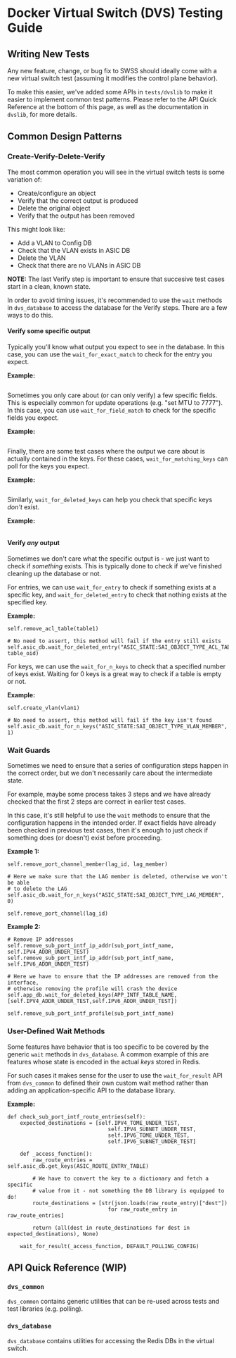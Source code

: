 # Docker Virtual Switch (DVS) Testing Guide

## Writing New Tests
Any new feature, change, or bug fix to SWSS should ideally come with a new virtual switch test (assuming it modifies the control plane behavior).

To make this easier, we've added some APIs in `tests/dvslib` to make it easier to implement common test patterns. Please refer to the API Quick Reference at the bottom of this page, as well as the documentation in `dvslib`, for more details.

## Common Design Patterns
### Create-Verify-Delete-Verify
The most common operation you will see in the virtual switch tests is some variation of:

- Create/configure an object
- Verify that the correct output is produced
- Delete the original object
- Verify that the output has been removed

This might look like:

- Add a VLAN to Config DB
- Check that the VLAN exists in ASIC DB
- Delete the VLAN
- Check that there are no VLANs in ASIC DB

**NOTE:** The last Verify step is important to ensure that succesive test cases start in a clean, known state.

In order to avoid timing issues, it's recommended to use the `wait` methods in `dvs_database` to access the database for the Verify steps. There are a few ways to do this.

#### Verify some specific output
Typically you'll know what output you expect to see in the database. In this case, you can use the `wait_for_exact_match` to check for the entry you expect.

**Example:**
```

```

Sometimes you only care about (or can only verify) a few specific fields. This is especially common for update operations (e.g. "set MTU to 7777"). In this case, you can use `wait_for_field_match` to check for the specific fields you expect.

**Example:**
```

```

Finally, there are some test cases where the output we care about is actually contained in the keys. For these cases, `wait_for_matching_keys` can poll for the keys you expect.

**Example:**
```

```

Similarly, `wait_for_deleted_keys` can help you check that specific keys *don't* exist.

**Example:**
```

```

#### Verify *any* output
Sometimes we don't care what the specific output is - we just want to check if *something* exists. This is typically done to check if we've finished cleaning up the database or not.

For entries, we can use `wait_for_entry` to check if something exists at a specific key, and `wait_for_deleted_entry` to check that nothing exists at the specified key.

**Example:**
```
self.remove_acl_table(table1)

# No need to assert, this method will fail if the entry still exists
self.asic_db.wait_for_deleted_entry("ASIC_STATE:SAI_OBJECT_TYPE_ACL_TABLE", table_oid)
```

For keys, we can use the `wait_for_n_keys` to check that a specified number of keys exist. Waiting for 0 keys is a great way to check if a table is empty or not.

**Example:**
```
self.create_vlan(vlan1)

# No need to assert, this method will fail if the key isn't found
self.asic_db.wait_for_n_keys("ASIC_STATE:SAI_OBJECT_TYPE_VLAN_MEMBER", 1)
```

### Wait Guards
Sometimes we need to ensure that a series of configuration steps happen in the correct order, but we don't necessarily care about the intermediate state.

For example, maybe some process takes 3 steps and we have already checked that the first 2 steps are correct in earlier test cases.

In this case, it's still helpful to use the `wait` methods to ensure that the configuration happens in the intended order. If exact fields have already been checked in previous test cases, then it's enough to just check if something does (or doesn't) exist before proceeding.

**Example 1:**
```
self.remove_port_channel_member(lag_id, lag_member)

# Here we make sure that the LAG member is deleted, otherwise we won't be able
# to delete the LAG
self.asic_db.wait_for_n_keys("ASIC_STATE:SAI_OBJECT_TYPE_LAG_MEMBER", 0)

self.remove_port_channel(lag_id)
```

**Example 2:**
```
# Remove IP addresses
self.remove_sub_port_intf_ip_addr(sub_port_intf_name, self.IPV4_ADDR_UNDER_TEST)
self.remove_sub_port_intf_ip_addr(sub_port_intf_name, self.IPV6_ADDR_UNDER_TEST)

# Here we have to ensure that the IP addresses are removed from the interface,
# otherwise removing the profile will crash the device
self.app_db.wait_for_deleted_keys(APP_INTF_TABLE_NAME, [self.IPV4_ADDR_UNDER_TEST,self.IPV6_ADDR_UNDER_TEST])

self.remove_sub_port_intf_profile(sub_port_intf_name)
```

### User-Defined Wait Methods
Some features have behavior that is too specific to be covered by the generic `wait` methods in `dvs_database`. A common example of this are features whose state is encoded in the actual *keys* stored in Redis.

For such cases it makes sense for the user to use the `wait_for_result` API from `dvs_common` to defined their own custom wait method rather than adding an application-specific API to the database library.

**Example:**
```
def check_sub_port_intf_route_entries(self):
    expected_destinations = [self.IPV4_TOME_UNDER_TEST,
                                self.IPV4_SUBNET_UNDER_TEST,
                                self.IPV6_TOME_UNDER_TEST,
                                self.IPV6_SUBNET_UNDER_TEST]

    def _access_function():
        raw_route_entries = self.asic_db.get_keys(ASIC_ROUTE_ENTRY_TABLE)

        # We have to convert the key to a dictionary and fetch a specific
        # value from it - not something the DB library is equipped to do!
        route_destinations = [str(json.loads(raw_route_entry)["dest"])
                                for raw_route_entry in raw_route_entries]

        return (all(dest in route_destinations for dest in expected_destinations), None)

    wait_for_result(_access_function, DEFAULT_POLLING_CONFIG)
```

## API Quick Reference (WIP)

### `dvs_common`
`dvs_common` contains generic utilities that can be re-used across tests and test libraries (e.g. polling).

### `dvs_database`
`dvs_database` contains utilities for accessing the Redis DBs in the virtual switch.
